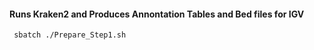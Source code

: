 #### Runs Kraken2 and Produces Annontation Tables and Bed files for IGV
<code> sbatch ./Prepare_Step1.sh </code>
